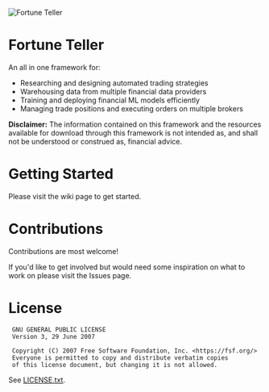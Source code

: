 ![Fortune Teller](./wiki/assets/fortune-teller.jpg)
# Fortune Teller
An all in one framework for:
* Researching and designing automated trading strategies
* Warehousing data from multiple financial data providers
* Training and deploying financial ML models efficiently
* Managing trade positions and executing orders on multiple brokers

**Disclaimer:** The information contained on this framework and the resources available for download through this framework is not intended as, and shall not be understood or construed as, financial advice.

# Getting Started
Please visit the wiki page to get started.

# Contributions
Contributions are most welcome!

If you'd like to get involved but would need some inspiration on what to work on please visit the Issues page.

# License
```
 GNU GENERAL PUBLIC LICENSE
 Version 3, 29 June 2007

 Copyright (C) 2007 Free Software Foundation, Inc. <https://fsf.org/>
 Everyone is permitted to copy and distribute verbatim copies
 of this license document, but changing it is not allowed.
```
See [LICENSE.txt](./LICENSE.txt).